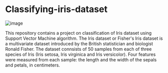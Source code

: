 # Classifying-iris-dataset
![image](https://user-images.githubusercontent.com/95535309/147812935-2665fb5a-177e-4352-bdce-cdae99a16239.png)


This repository contains a project on classification of Iris dataset using Support Vector Machine algorithm. The Iris dataset or Fisher's Iris dataset is a multivariate dataset introduced by the British statistician and biologist Ronald Fisher. The dataset connsists of 50 samples from each of three species of Iris (Iris setosa, Iris virginica and Iris versicolor). Four features were measured from each sample: the length and the width of the sepals and petals, in centimeters. 
